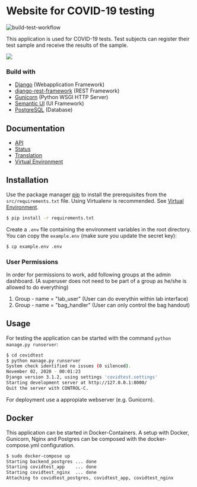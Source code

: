 # Website for COVID-19 testing
![build-test-workflow](https://github.com/anders-biostat/covid-test-web-site/workflows/build-test-workflow/badge.svg?branch=master)

This application is used for COVID-19 tests. Test subjects
can register their test sample and receive the results of the
sample.

![](/doc/media/screenshot.png)

### Build with
- [Django](https://github.com/django/django) (Webapplication Framework)
- [django-rest-framework](https://github.com/encode/django-rest-framework) (REST Framework)
- [Gunicorn](https://github.com/benoitc/gunicorn) (Python WSGI HTTP Server)
- [Semantic UI](https://github.com/Semantic-Org/Semantic-UI) (UI Framework)
- [PostgreSQL](https://github.com/postgres/postgres) (Database)

## Documentation

- [API](/doc/api)
- [Status](/doc/status/README.md)
- [Translation](/doc/translation/README.md)
- [Virtual Environment](/doc/virtualenv/README.md)

## Installation

Use the package manager [pip](https://pip.pypa.io/en/stable/) to install the prerequisites from the 
`src/requirements.txt` file. Using Virtualenv is recommended. See [Virtual Environment](/doc/virtualenv/README.md).

```bash
$ pip install -r requirements.txt
```

Create a `.env` file containing the environment variables in 
the root directory. You can copy the `example.env` 
(make sure you update the secret key):

```bash
$ cp example.env .env
```

### User Permissions
In order for permissions to work, add following groups 
at the admin dashboard. (A superuser does not need to be part of a 
group as he/she is allowed to do everything)
1. Group - name = "lab_user" (User can do everythin within lab interface)
1. Group - name = "bag_handler" (User can only control the bag handout)


## Usage

For testing the application can be started with the command `python manage.py runserver`:
```bash
$ cd covidtest
$ python manage.py runserver
System check identified no issues (0 silenced).
November 02, 2020 - 00:01:23
Django version 3.1.2, using settings 'covidtest.settings'
Starting development server at http://127.0.0.1:8000/
Quit the server with CONTROL-C.
```

For deployment use a appropiate webserver (e.g. Gunicorn).

## Docker

This application can be started in Docker-Containers.
A setup with Docker, Gunicorn, Nginx and Postgres can be composed with the docker-compose.yml configuration.

```bash
$ sudo docker-compose up
Starting backend_postgres ... done
Starting covidtest_app    ... done
Starting covidtest_nginx  ... done
Attaching to covidtest_postgres, covidtest_app, covidtest_nginx
```